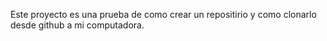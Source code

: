 Este proyecto es una prueba de como crear un repositirio y como clonarlo desde github a mi computadora.